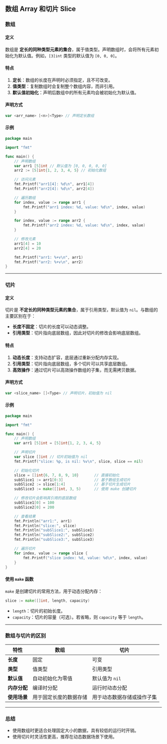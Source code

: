 ## 数组 Array 和切片 Slice

### 数组

#### 定义

数组是 **定长的同种类型元素的集合**，属于值类型。声明数组时，会将所有元素初始化为默认值。例如，`[3]int` 类型的默认值为 `[0, 0, 0]`。

#### 特点

1. **定长**：数组的长度在声明时必须指定，且不可改变。
2. **值类型**：复制数组时会复制整个数组内容，而非引用。
3. **默认值初始化**：声明后数组中的所有元素均会被初始化为默认值。

#### 声明方式

```go
var <arr_name> [<n>]<Type> // 声明定长数组
```

#### 示例

```go
package main

import "fmt"

func main() {
	// 声明数组
	var arr1 [5]int // 默认值为 [0, 0, 0, 0, 0]
	arr2 := [5]int{1, 2, 3, 4, 5} // 初始化数组

	// 访问元素
	fmt.Printf("arr1[4]: %d\n", arr1[4])
	fmt.Printf("arr2[4]: %d\n", arr2[4])

	// 遍历数组
	for index, value := range arr1 {
		fmt.Printf("arr1 index: %d, value: %d\n", index, value)
	}

	for index, value := range arr2 {
		fmt.Printf("arr2 index: %d, value: %d\n", index, value)
	}

	// 修改元素
	arr1[4] = 10
	arr2[4] = 20

	fmt.Printf("arr1: %+v\n", arr1)
	fmt.Printf("arr2: %+v\n", arr2)
}
```

---

### 切片

#### 定义

切片是 **不定长的同种类型元素的集合**，属于引用类型，默认值为 `nil`。与数组的主要区别在于：
- **长度不固定**：切片的长度可以动态调整。
- **引用类型**：切片指向底层数组，因此对切片的修改会影响底层数组。

#### 特点

1. **动态长度**：支持动态扩容，底层通过重新分配内存实现。
2. **引用类型**：切片指向底层数组，多个切片可以共享底层数组。
3. **高效操作**：通过切片可以高效操作数组的子集，而无需拷贝数据。

#### 声明方式

```go
var <slice_name> []<Type> // 声明切片，初始值为 nil
```

#### 示例

```go
package main

import "fmt"

func main() {
	// 声明数组
	var arr1 [5]int = [5]int{1, 2, 3, 4, 5}

	// 声明切片
	var slice []int // 切片初始值为 nil
	fmt.Printf("slice: %p, is nil: %v\n", slice, slice == nil)

	// 初始化切片
	slice = []int{6, 7, 8, 9, 10}       // 直接初始化
	subSlice1 := arr1[0:3]              // 基于数组生成切片
	subSlice2 := slice[1:4]             // 基于切片生成切片
	subSlice3 := make([]int, 3, 5)      // 使用 make 创建切片

	// 修改切片会影响其引用的底层数组
	subSlice1[0] = 100
	subSlice2[0] = 200

	// 查看结果
	fmt.Println("arr1:", arr1)
	fmt.Println("slice:", slice)
	fmt.Println("subSlice1:", subSlice1)
	fmt.Println("subSlice2:", subSlice2)
	fmt.Println("subSlice3:", subSlice3)

	// 遍历切片
	for index, value := range slice {
		fmt.Printf("slice index: %d, value: %d\n", index, value)
	}
}
```

#### 使用 `make` 函数

`make` 是创建切片的常用方法，用于动态分配内存：

```go
slice := make([]int, length, capacity)
```

- `length`：切片的初始长度。
- `capacity`：切片的容量（可选）。若省略，则 `capacity` 等于 `length`。

---

### 数组与切片的区别

| 特性         | 数组                     | 切片                       |
|--------------|--------------------------|----------------------------|
| **长度**     | 固定                     | 可变                       |
| **类型**     | 值类型                   | 引用类型                   |
| **默认值**   | 自动初始化为零值         | 默认值为 `nil`             |
| **内存分配** | 编译时分配               | 运行时动态分配             |
| **使用场景** | 用于固定长度的数据存储   | 用于动态数据存储或操作子集 |

---

### 总结

- 使用数组时更适合处理固定大小的数据，具有较低的运行时开销。
- 使用切片时灵活性更高，推荐在动态数据场景下使用。